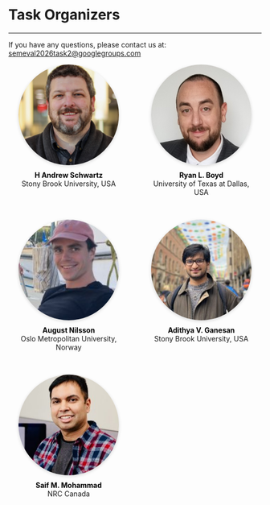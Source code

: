 # Task Organizers
---

If you have any questions, please contact us at:
<a href="mailto:semeval2026task2@googlegroups.com">semeval2026task2@googlegroups.com</a>

<div class="organizer-grid">

<figure>
  <img src="images/nikita-soni.jpeg"  alt="Nikita Soni">
  <figcaption>
    <strong>Nikita Soni</strong><br>
    Stony Brook University, USA<br>
    <a href="mailto:nikita.soni@stonybrook.edu">nikita.soni@stonybrook.edu</a>
  </figcaption>
</figure>

<figure>
  <img src="images/andrew_schwartz.jpg"  alt="H Andrew Schwartz">
  <figcaption><strong>H Andrew Schwartz</strong>Stony Brook University, USA</figcaption>
</figure>

<figure>
  <img src="images/ryan-boyd.jpg"  alt="Ryan L. Boyd">
  <figcaption><strong>Ryan L. Boyd</strong>University of Texas at Dallas, USA</figcaption>
</figure>

<figure>
  <img src="images/tony-bui.jpg"  alt="Tony Bui">
  <figcaption><strong>Tony Bui</strong>Stony Brook University, USA</figcaption>
</figure>

<figure>
  <img src="images/syeda_mahwish.jpeg"  alt="Syeda Mahwish">
  <figcaption><strong>Syeda Mahwish</strong>Stony Brook University, USA</figcaption>
</figure>

<figure>
  <img src="images/august_nilsson.jpeg"  alt="August Nilsson">
  <figcaption><strong>August Nilsson</strong>Oslo Metropolitan University, Norway</figcaption>
</figure>

<figure>
  <img src="images/adithya_ganesan.jpeg"  alt="Adithya V. Ganesan">
  <figcaption><strong>Adithya V. Ganesan</strong>Stony Brook University, USA</figcaption>
</figure>

<figure>
  <img src="images/lyle_ungar.jpg"  alt="Lyle Ungar">
  <figcaption><strong>Lyle Ungar</strong>University of Pennsylvania, USA</figcaption>
</figure>

<figure>
  <img src="images/niranjan_balasubramanian.jpg"  alt="Niranjan Balasubramanian">
  <figcaption><strong>Niranjan Balasubramanian</strong>Stony Brook University, USA</figcaption>
</figure>

<figure>
  <img src="images/saif_mohammad.jpeg"  alt="Saif M. Mohammad">
  <figcaption><strong>Saif M. Mohammad</strong>NRC Canada</figcaption>
</figure>

</div>

<style>
/* ▸ Grid layout — unchanged */

.organizer-grid{
  display:grid;
  grid-template-columns:repeat(4,200px);   /* fixed 4-col grid */
  gap:3rem 4rem;
  justify-content:center;
  padding-bottom:1rem;
  overflow:hidden;                         /* no extra scroll */
}

/* ▸ Card */
.organizer-grid figure{
  margin:0;
  width:200px; height:260px;
  text-align:center;
  transition:transform .25s ease, box-shadow .25s ease;
}

/* ▸ Photo */
.organizer-grid img{
  width:200px; height:200px;
  object-fit:cover;
  border-radius:50%;
  box-shadow:0 2px 6px rgba(0,0,0,.15);
  transition:transform .25s ease, box-shadow .25s ease;
}

/* ▸ Caption */
.organizer-grid figcaption{
  margin-top:.5rem;
  height:60px;
  display:flex; flex-direction:column;
  justify-content:flex-start; align-items:center;
}

.organizer-grid strong{
  color:#000;
  transition:text-decoration .25s;
}

/* ▸ 🔵 Hover / focus effect */
.organizer-grid figure:hover,
.organizer-grid figure:focus-within{
  transform:translateY(-4px);
}

.organizer-grid figure:hover img,
.organizer-grid figure:focus-within img{
  transform:scale(1.06);
  box-shadow:0 6px 14px rgba(0,0,0,.25);
}

.organizer-grid figure:hover strong,
.organizer-grid figure:focus-within strong{
  text-decoration:underline;
}
@media (max-width:600px){
  .organizer-grid{
    grid-template-columns:1fr;             /* single column */
    gap:2rem;
  }
  .organizer-grid figure{
    width:100%; height:auto;               /* card adapts to content */
  }
  .organizer-grid img{
    width:160px; height:160px;             /* slightly smaller photo */
  }
}
</style>

